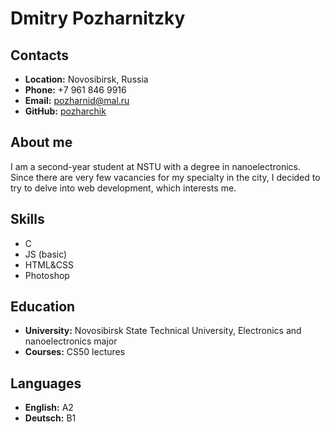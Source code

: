 # Dmitry Pozharnitzky

## Contacts

- **Location:** Novosibirsk, Russia
- **Phone:** +7 961 846 9916
- **Email:** pozharnid@mal.ru
- **GitHub:** [pozharchik](https://github.com/pozharchik)

## About me

I am a second-year student at NSTU with a degree in nanoelectronics. Since there are very few vacancies for my specialty in the city, I decided to try to delve into web development, which interests me.

## Skills

- C
- JS (basic)
- HTML&CSS
- Photoshop

## Education

- **University:** Novosibirsk State Technical University, Electronics and nanoelectronics major
- **Courses:** CS50 lectures

## Languages

- **English:** A2
- **Deutsch:** B1
